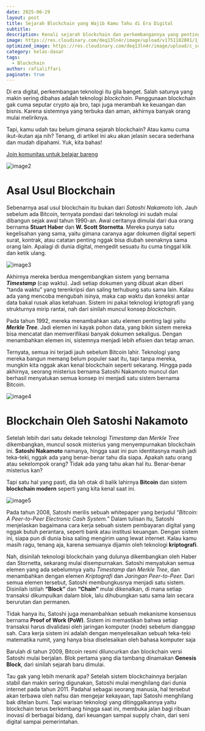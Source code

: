 ```yaml
---
date: 2025-06-29
layout: post
title: Sejarah Blockchain yang Wajib Kamu Tahu di Era Digital
subtitle: 
description: Kenali sejarah blockchain dan perkembangannya yang penting untuk dipahami di era digital modern. Baca selengkapnya di sini!
image: https://res.cloudinary.com/deq13ln4r/image/upload/v1751182801/1_zgmzc5.png
optimized_image: https://res.cloudinary.com/deq13ln4r/image/upload/c_scale,w_380/v1751182801/1_zgmzc5.png
category: kelas-dasar
tags:
  - Blockchain
author: rafialiffari
paginate: true
---
```

Di era digital, perkembangan teknologi itu gila banget. Salah satunya yang makin sering dibahas adalah teknologi *blockchain*. Penggunaan blockchain gak cuma seputar crypto aja bro, tapi juga merambah ke keuangan dan bisnis. Karena sistemnya yang terbuka dan aman, akhirnya banyak orang mulai meliriknya. 

Tapi, kamu udah tau belum gimana sejarah blockchain? Atau kamu cuma ikut-ikutan aja nih? Tenang, di artikel ini aku akan jelasin secara sederhana dan mudah dipahami. Yuk, kita bahas\!

[Join komunitas untuk belajar bareng](https://t.me/Blockhore)

![image2](https://res.cloudinary.com/deq13ln4r/image/upload/v1751182798/2_dloags.png)

# Asal Usul Blockchain

Sebenarnya asal usul blockchain itu bukan dari *Satoshi Nakamoto* loh. Jauh sebelum ada Bitcoin, ternyata pondasi dari teknologi ini sudah mulai dibangun sejak awal tahun 1990-an. Awal ceritanya dimulai dari dua orang bernama **Stuart Haber** dan **W. Scott Stornetta**. Mereka punya satu kegelisahan yang sama, yaitu gimana caranya agar dokumen digital seperti surat, kontrak, atau catatan penting nggak bisa diubah seenaknya sama orang lain. Apalagi di dunia digital, mengedit sesuatu itu cuma tinggal klik dan ketik ulang.

![image3](https://res.cloudinary.com/deq13ln4r/image/upload/v1751182798/3_wi5fwr.png)

Akhirnya mereka berdua mengembangkan sistem yang bernama ***Timestamp*** (cap waktu). Jadi setiap dokumen yang dibuat akan diberi “tanda waktu” yang terenkripsi dan saling terhubung satu sama lain. Kalau ada yang mencoba mengubah isinya, maka cap waktu dan koneksi antar data bakal rusak alias ketahuan. Sistem ini pakai teknologi kriptografi yang strukturnya mirip rantai, nah dari sinilah muncul konsep *blockchain*.

Pada tahun 1992, mereka menambahkan satu elemen penting lagi yaitu ***Merkle Tree***. Jadi elemen ini kayak pohon data, yang bikin sistem mereka bisa mencatat dan memverifikasi banyak dokumen sekaligus. Dengan menambahkan elemen ini, sistemnya menjadi lebih efisien dan tetap aman.

Ternyata, semua ini terjadi jauh sebelum Bitcoin lahir. Teknologi yang mereka bangun memang belum populer saat itu, tapi tanpa mereka, mungkin kita nggak akan kenal blockchain seperti sekarang. Hingga pada akhirnya, seorang misterius bernama Satoshi Nakamoto muncul dan berhasil menyatukan semua konsep ini menjadi satu sistem bernama Bitcoin.

![image4](https://res.cloudinary.com/deq13ln4r/image/upload/v1751182797/4_w6klz3.png)

# Blockchain Oleh Satoshi Nakamoto

Setelah lebih dari satu dekade teknologi *Timestamp* dan *Merkle Tree* dikembangkan, muncul sosok misterius yang menyempurnakan blockchain ini. **Satoshi Nakamoto** namanya, hingga saat ini pun identitasnya masih jadi teka-teki, nggak ada yang benar-benar tahu dia siapa. Apakah satu orang atau sekelompok orang? Tidak ada yang tahu akan hal itu. Benar-benar misterius kan?

Tapi satu hal yang pasti, dia lah otak di balik lahirnya **Bitcoin** dan sistem **blockchain modern** seperti yang kita kenal saat ini.

![image5](https://res.cloudinary.com/deq13ln4r/image/upload/v1751182797/5_m3pse7.png)

Pada tahun 2008, Satoshi merilis sebuah whitepaper yang berjudul “*Bitcoin: A Peer-to-Peer Electronic Cash System.*” Dalam tulisan itu, Satoshi menjelaskan bagaimana cara kerja sebuah sistem pembayaran digital yang nggak butuh perantara, seperti bank atau institusi keuangan. Dengan sistem ini, siapa pun di dunia bisa saling mengirim uang lewat internet. Kalau kamu masih ragu, tenang aja, karena semuanya dijamin oleh teknologi **kriptografi**.

Nah, disinilah teknologi blockchain yang dulunya dikembangkan oleh Haber dan Stornetta, sekarang mulai disempurnakan. Satoshi menyatukan semua elemen yang ada sebelumnya yaitu *Timestamp* dan *Merkle Tree*, dan menambahkan dengan elemen *Kriptografi* dan *Jaringan Peer-to-Peer.* Dari semua elemen tersebut, Satoshi membungkusnya menjadi satu sistem. Disinilah istilah **“Block”** dan **“Chain”** mulai dikenalkan, di mana setiap transaksi dikumpulkan dalam blok, lalu dihubungkan satu sama lain secara berurutan dan permanen.

Tidak hanya itu, Satoshi juga menambahkan sebuah mekanisme konsensus bernama **Proof of Work (PoW)**. Sistem ini memastikan bahwa setiap transaksi harus divalidasi oleh jaringan komputer (node) sebelum dianggap sah. Cara kerja sistem ini adalah dengan menyelesaikan sebuah teka-teki matematika rumit, yang hanya bisa diselesaikan oleh bahasa komputer saja

Barulah di tahun 2009, Bitcoin resmi diluncurkan dan blockchain versi Satoshi mulai berjalan. Blok pertama yang dia tambang dinamakan **Genesis Block**, dari sinilah sejarah baru dimulai.

Tau gak yang lebih menarik apa? Setelah sistem blockchainnya berjalan stabil dan makin sering digunakan, Satoshi mulai menghilang dari dunia internet pada tahun 2011\. Padahal sebagai seorang manusia, hal tersebut akan terbawa oleh nafsu dan mengejar kekayaan, tapi Satoshi menghilang bak ditelan bumi. Tapi warisan teknologi yang ditinggalkannya yaitu blockchain terus berkembang hingga saat ini, membuka jalan bagi ribuan inovasi di berbagai bidang, dari keuangan sampai supply chain, dari seni digital sampai pemerintahan.
